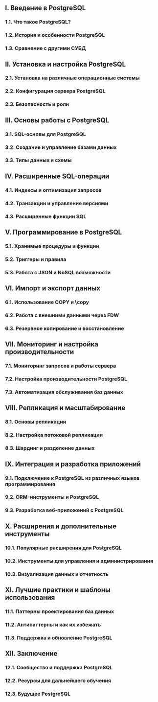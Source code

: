 ## I. Введение в PostgreSQL
### 1.1. Что такое PostgreSQL?
### 1.2. История и особенности PostgreSQL
### 1.3. Сравнение с другими СУБД

## II. Установка и настройка PostgreSQL
### 2.1. Установка на различные операционные системы
### 2.2. Конфигурация сервера PostgreSQL
### 2.3. Безопасность и роли

## III. Основы работы с PostgreSQL
### 3.1. SQL-основы для PostgreSQL
### 3.2. Создание и управление базами данных
### 3.3. Типы данных и схемы

## IV. Расширенные SQL-операции
### 4.1. Индексы и оптимизация запросов
### 4.2. Транзакции и управление версиями
### 4.3. Расширенные функции SQL

## V. Программирование в PostgreSQL
### 5.1. Хранимые процедуры и функции
### 5.2. Триггеры и правила
### 5.3. Работа с JSON и NoSQL возможности

## VI. Импорт и экспорт данных
### 6.1. Использование COPY и \copy
### 6.2. Работа с внешними данными через FDW
### 6.3. Резервное копирование и восстановление

## VII. Мониторинг и настройка производительности
### 7.1. Мониторинг запросов и работы сервера
### 7.2. Настройка производительности PostgreSQL
### 7.3. Автоматизация обслуживания баз данных

## VIII. Репликация и масштабирование
### 8.1. Основы репликации
### 8.2. Настройка потоковой репликации
### 8.3. Шардинг и разделение данных

## IX. Интеграция и разработка приложений
### 9.1. Подключение к PostgreSQL из различных языков программирования
### 9.2. ORM-инструменты и PostgreSQL
### 9.3. Разработка веб-приложений с PostgreSQL

## X. Расширения и дополнительные инструменты
### 10.1. Популярные расширения для PostgreSQL
### 10.2. Инструменты для управления и администрирования
### 10.3. Визуализация данных и отчетность

## XI. Лучшие практики и шаблоны использования
### 11.1. Паттерны проектирования баз данных
### 11.2. Антипаттерны и как их избежать
### 11.3. Поддержка и обновление PostgreSQL

## XII. Заключение
### 12.1. Сообщество и поддержка PostgreSQL
### 12.2. Ресурсы для дальнейшего обучения
### 12.3. Будущее PostgreSQL
